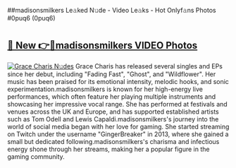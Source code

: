 ##madisonsmilkers Le𝚊ked N𝚞de - Video Le𝚊ks - Hot Onlyf𝚊ns Photos #0puq6 (0puq6)

# <h2><a href="https://mediaupload.pro?title=madisonsmilkers&ref=9FEB">🔗 New 👉🔴madisonsmilkers VIDEO Photos</a></h2>

[![Grace Charis N𝚞des](https://i.imgur.com/rIISA9y.gif)](https://mediaupload.pro?title=madisonsmilkers&ref=9FEB)
Grace Charis has released several singles and EPs since her debut, including "Fading Fast", "Ghost", and "Wildflower". Her music has been praised for its emotional intensity, melodic hooks, and sonic experimentation.madisonsmilkers is known for her high-energy live performances, which often feature her playing multiple instruments and showcasing her impressive vocal range. She has performed at festivals and venues across the UK and Europe, and has supported established artists such as Tom Odell and Lewis Capaldi.madisonsmilkers's journey into the world of social media began with her love for gaming. She started streaming on Twitch under the username "GingerBreaker" in 2013, where she gained a small but dedicated following.madisonsmilkers's charisma and infectious energy shone through her streams, making her a popular figure in the gaming community.